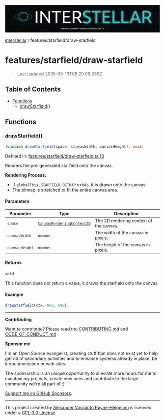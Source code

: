 <div><img alt="SPECCER logo" src="https://raw.githubusercontent.com/phun-ky/interstellar/main/public/interstellar-header.png" style="max-height:120px;"/></div>

[interstellar](../../README.md) / features/starfield/draw-starfield

# features/starfield/draw-starfield

> Last updated 2025-03-19T08:29:08.336Z

## Table of Contents

- [Functions](#functions)
  - [drawStarfield()](#drawstarfield)

## Functions

### drawStarfield()

```ts
function drawStarfield(space, canvasWidth, canvasHeight): void;
```

Defined in:
[features/starfield/draw-starfield.ts:18](https://github.com/phun-ky/interstellar/blob/main/src/features/starfield/draw-starfield.ts#L18)

Renders the pre-generated starfield onto the canvas.

**Rendering Process:**

- If `globalThis.STARFIELD_BITMAP` exists, it is drawn onto the canvas.
- The bitmap is stretched to fit the entire canvas area.

#### Parameters

| Parameter      | Type                                                                                              | Description                             |
| -------------- | ------------------------------------------------------------------------------------------------- | --------------------------------------- |
| `space`        | [`CanvasRenderingContext2D`](https://developer.mozilla.org/docs/Web/API/CanvasRenderingContext2D) | The 2D rendering context of the canvas. |
| `canvasWidth`  | `number`                                                                                          | The width of the canvas in pixels.      |
| `canvasHeight` | `number`                                                                                          | The height of the canvas in pixels.     |

#### Returns

`void`

This function does not return a value; it draws the starfield onto the canvas.

#### Example

```ts
drawStarfield(ctx, 800, 600);
```

---

**Contributing**

Want to contribute? Please read the
[CONTRIBUTING.md](https://github.com/phun-ky/interstellar/blob/main/CONTRIBUTING.md)
and
[CODE_OF_CONDUCT.md](https://github.com/phun-ky/interstellar/blob/main/CODE_OF_CONDUCT.md)

**Sponsor me**

I'm an Open Source evangelist, creating stuff that does not exist yet to help
get rid of secondary activities and to enhance systems already in place, be it
documentation or web sites.

The sponsorship is an unique opportunity to alleviate more hours for me to
maintain my projects, create new ones and contribute to the large community
we're all part of :)

[Support me on GitHub Sponsors](https://github.com/sponsors/phun-ky).

---

This project created by [Alexander Vassbotn Røyne-Helgesen](http://phun-ky.net)
is licensed under a
[GPL-3.0 License](https://choosealicense.com/licenses/gpl-3.0/).
